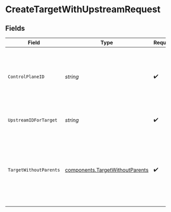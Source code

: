 # CreateTargetWithUpstreamRequest


## Fields

| Field                                                                                                       | Type                                                                                                        | Required                                                                                                    | Description                                                                                                 | Example                                                                                                     |
| ----------------------------------------------------------------------------------------------------------- | ----------------------------------------------------------------------------------------------------------- | ----------------------------------------------------------------------------------------------------------- | ----------------------------------------------------------------------------------------------------------- | ----------------------------------------------------------------------------------------------------------- |
| `ControlPlaneID`                                                                                            | *string*                                                                                                    | :heavy_check_mark:                                                                                          | The UUID of your control plane. This variable is available in the Konnect manager.                          | 9524ec7d-36d9-465d-a8c5-83a3c9390458                                                                        |
| `UpstreamIDForTarget`                                                                                       | *string*                                                                                                    | :heavy_check_mark:                                                                                          | ID or target of the Target to lookup                                                                        | 5a078780-5d4c-4aae-984a-bdc6f52113d8                                                                        |
| `TargetWithoutParents`                                                                                      | [components.TargetWithoutParents](../../models/components/targetwithoutparents.md)                          | :heavy_check_mark:                                                                                          | Description of new Target for creation                                                                      | {<br/>"id": "089292a7-ba3d-4d88-acf0-97b4b2e2621a",<br/>"failover": true,<br/>"target": "203.0.113.42",<br/>"weight": 100<br/>} |
